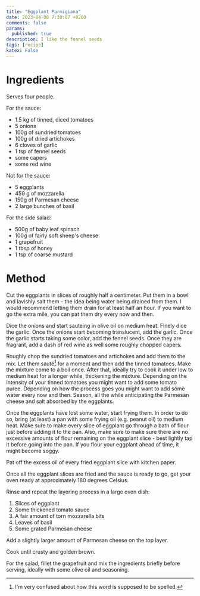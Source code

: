 ```yaml
---
title: "Eggplant Parmigiana"
date: 2023-04-08 7:38:07 +0200
comments: false
params:
  published: true
description: I like the fennel seeds
tags: [recipe]
katex: False
---
```


# Ingredients

Serves four people.

For the sauce:
* 1.5 kg of tinned, diced tomatoes
* 5 onions
* 100g of sundried tomatoes
* 100g of dried artichokes
* 6 cloves of garlic
* 1 tsp of fennel seeds
* some capers
* some red wine

Not for the sauce:
* 5 eggplants
* 450 g of mozzarella
* 150g of Parmesan cheese
* 2 large bunches of basil

For the side salad:
* 500g of baby leaf spinach
* 100g of fairly soft sheep's cheese
* 1 grapefruit
* 1 tbsp of honey
* 1 tsp of coarse mustard


# Method

Cut the eggplants in slices of roughly half a centimeter. Put them in a bowl and lavishly salt them - the idea being
water being drained from them. I would recommend letting them drain for at least half an hour. If you want to go the extra
mile, you can pat them dry every now and then.

Dice the onions and start sauteing in olive oil on medium heat. Finely dice the garlic. Once the onions start becoming translucent,
add the garlic. Once the garlic starts taking some color, add the fennel seeds. Once they are fragrant, add a dash of red wine as well
some roughly chopped capers.

Roughly chop the sundried tomatoes and artichokes and add them to the mix. Let them sauté[^0] for a moment and then add the tinned tomatoes.
Make the mixture come to a boil once. After that, ideally try to cook it under low to medium heat for a longer while, thickening the mixture.
Depending on the intensity of your tinned tomatoes you might want to add some tomato puree. Depending on how the process goes you might
want to add some water every now and then. Season, all the while anticipating the Parmesan cheese and salt absorbed by the eggplants.

Once the eggplants have lost some water, start frying them. In order to do so, bring (at least) a pan with some frying oil (e.g. peanut oil)
to medium heat. Make sure to make every slice of eggplant go through a bath of flour just before adding it to the pan. Also, make sure
to make sure there are no excessive amounts of flour remaining on the eggplant slice - best lightly tap it before going into the pan. If you
flour your eggplant ahead of time, it might become soggy.

Pat off the excess oil of every fried eggplant slice with kitchen paper.

Once all the eggplant slices are fried and the sauce is ready to go, get your oven ready at approximately 180 degrees Celsius.

Rinse and repeat the layering process in a large oven dish:
1. Slices of eggplant
2. Some thickened tomato sauce
3. A fair amount of torn mozzarella bits
4. Leaves of basil
5. Some grated Parmesan cheese

Add a slightly larger amount of Parmesan cheese on the top layer.

Cook until crusty and golden brown.

For the salad, fillet the grapefruit and mix the ingredients briefly before serving, ideally with some olive oil and seasoning.

[^0]: I'm very confused about how this word is supposed to be spelled.
